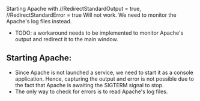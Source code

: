 ﻿Starting Apache with //RedirectStandardOutput = true,
                    //RedirectStandardError = true
Will not work. We need to monitor the Apache's log files instead.
- TODO: a workaround needs to be implemented to monitor Apache's output and redirect it to the main window.

## Starting Apache:

- Since Apache is not launched a service, we need to start it as a console application. Hence, capturing the output and error is not possible due to the fact that Apache is awaiting the SIGTERM signal to stop.
- The only way to check for errors is to read Apache's log files.

